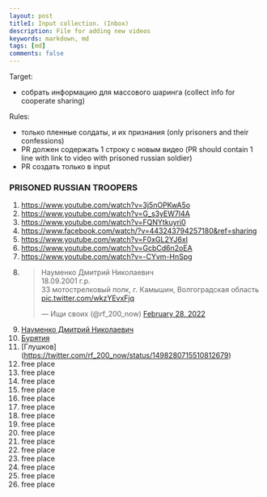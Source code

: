 ```yaml
---
layout: post
titleI: Input collection. (Inbox)
description: File for adding new videos
keywords: markdown, md
tags: [md]
comments: false
---
```

Target:
- собрать информацию для массового шаринга (collect info for cooperate sharing)

Rules:
- только пленные солдаты, и их признания (only prisoners and their confessions)
- PR должен содержать 1 строку с новым видео (PR should contain 1 line with link to video with prisoned russian soldier)
- PR создать только в input

### PRISONED RUSSIAN TROOPERS
1. https://www.youtube.com/watch?v=3j5nOPKwA5o
2. https://www.youtube.com/watch?v=G_s3yEW7l4A
3. https://www.youtube.com/watch?v=FQNYtkuyri0
5. https://www.facebook.com/watch/?v=443243794257180&ref=sharing
6. https://www.youtube.com/watch?v=F0xGL2YJ6xI
7. https://www.youtube.com/watch?v=GcbCd6n2oEA
8. https://www.youtube.com/watch?v=-CYvm-HnSpg
9. <blockquote class="twitter-tweet"><p lang="ru" dir="ltr">Науменко Дмитрий Николаевич<br>18.09.2001 г.р.<br>33 мотострелковый полк, г. Камышин, Волгоградская область <a href="https://t.co/wkzYEvxFjq">pic.twitter.com/wkzYEvxFjq</a></p>&mdash; Ищи своих (@rf_200_now) <a href="https://twitter.com/rf_200_now/status/1498226998816215041?ref_src=twsrc%5Etfw">February 28, 2022</a></blockquote> <script async src="https://platform.twitter.com/widgets.js" charset="utf-8"></script>
8. [Науменко Дмитрий Николаевич](https://twitter.com/rf_200_now/status/1498226998816215041?ref_src=twsrc%5Etfw%7Ctwcamp%5Etweetembed%7Ctwterm%5E1498226998816215041%7Ctwgr%5E%7Ctwcon%5Es1_&ref_url=https%3A%2F%2Fpublish.twitter.com%2F%3Fquery%3Dhttps3A2F2Ftwitter.com2Frf_200_now2Fstatus2F1498226998816215041widget%3DTweet)
9. [Бурятия](https://twitter.com/rf_200_now/status/1498282573566513158?ref_src=twsrc%5Etfw%7Ctwcamp%5Etweetembed%7Ctwterm%5E1498282573566513158%7Ctwgr%5E%7Ctwcon%5Es1_&ref_url=https%3A%2F%2Fpublish.twitter.com%2F%3Fquery%3Dhttps3A2F2Ftwitter.com2Frf_200_now2Fstatus2F1498282573566513158widget%3DTweet)
10. [Глушков] (https://twitter.com/rf_200_now/status/1498280715510812679)
11. free place
12. free place
13. free place
14. free place
15. free place
16. free place
17. free place
18. free place
19. free place
20. free place
21. free place
22. free place
23. free place
24. free place
25. free place

